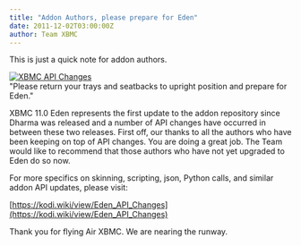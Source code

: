 ```yaml
---
title: "Addon Authors, please prepare for Eden"
date: 2011-12-02T03:00:00Z
author: Team XBMC
---
```


This is just a quick note for addon authors.

[![XBMC API Changes](/images/blog/XBMCAPIChanges-216x300.webp "XBMC API Changes")](/images/blog/XBMCAPIChanges.webp)  
 "Please return your trays and seatbacks to upright position and prepare for Eden."

XBMC 11.0 Eden represents the first update to the addon repository since Dharma was released and a number of API changes have occurred in between these two releases. First off, our thanks to all the authors who have been keeping on top of API changes. You are doing a great job. The Team would like to recommend that those authors who have not yet upgraded to Eden do so now.

For more specifics on skinning, scripting, json, Python calls, and similar addon API updates, please visit:

[https://kodi.wiki/view/Eden_API_Changes](https://kodi.wiki/view/Eden_API_Changes)

Thank you for flying Air XBMC. We are nearing the runway.
